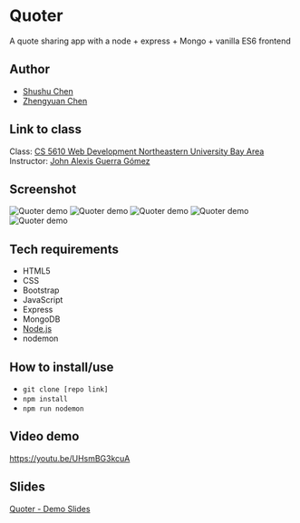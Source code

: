 # Quoter

A quote sharing app with a node + express + Mongo + vanilla ES6 frontend

## Author

- [Shushu Chen](https://vanishima.github.io/index.html)
- [Zhengyuan Chen](https://github.com/butterman0613)

## Link to class

Class: [CS 5610 Web Development Northeastern University Bay Area](https://johnguerra.co/classes/webDevelopment_fall_2021/)  
Instructor: [John Alexis Guerra Gómez](https://johnguerra.co/)

## Screenshot

![Quoter demo](https://github.com/vanishima/Quoter/blob/main/demo/screenshot_hompage.png?raw=true)
![Quoter demo](https://github.com/vanishima/Quoter/blob/main/demo/screenshot_books.png?raw=true)
![Quoter demo](https://github.com/vanishima/Quoter/blob/main/demo/screenshot_authors.png?raw=true)
![Quoter demo](https://github.com/vanishima/Quoter/blob/main/demo/screenshot_authordetails.png?raw=true)
![Quoter demo](https://github.com/vanishima/Quoter/blob/main/demo/screenshot_bookdetails.png?raw=true)

## Tech requirements

- HTML5
- CSS
- Bootstrap
- JavaScript
- Express
- MongoDB
- [Node.js](https://nodejs.org/en/download/)
- nodemon

## How to install/use

- `git clone [repo link]`
- `npm install`
- `npm run nodemon`

## Video demo
https://youtu.be/UHsmBG3kcuA  

## Slides
[Quoter - Demo Slides](https://docs.google.com/presentation/d/1YWO2BhOK9eBZhFptax2Dc68FTBAMlQ1yOyuQYALaq44/edit?usp=sharing)
